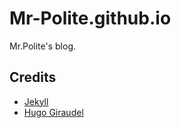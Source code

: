 # Mr-Polite.github.io
Mr.Polite's blog.

## Credits

* [Jekyll](https://jekyllrb.com/)
* [Hugo Giraudel](https://twitter.com/HugoGiraudel)
